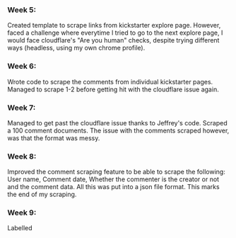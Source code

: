 ### Week 5:  
Created template to scrape links from kickstarter explore page. However, faced a challenge where everytime I tried to go to the next explore page, I would face cloudflare's "Are you human" checks, despite trying different ways (headless, using my own chrome profile).

### Week 6: 
Wrote code to scrape the comments from individual kickstarter pages. Managed to scrape 1-2 before getting hit with the cloudflare issue again.

### Week 7: 
Managed to get past the cloudflare issue thanks to Jeffrey's code. Scraped a 100 comment documents. The issue with the comments scraped however, was that the format was messy.

### Week 8:
Improved the comment scraping feature to be able to scrape the following:
User name, Comment date, Whether the commenter is the creator or not and the comment data. All this was put into a json file format. This marks the end of my scraping.

### Week 9:
Labelled